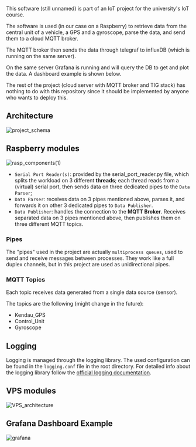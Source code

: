 This software (still unnamed) is part of an IoT project for the university's IoT course.

The software is used (in our case on a Raspberry) to retrieve data from the central unit of a vehicle, a GPS and a gyroscope, parse the data, and send them to a cloud MQTT broker.

The MQTT broker then sends the data through telegraf to influxDB (which is running on the same server).

On the same server Grafana is running and will query the DB to get and plot the data. A dashboard example is shown below.

The rest of the project (cloud server with MQTT broker and TIG stack) has nothing to do with this repository since it should be implemented by anyone who wants to deploy this.

## Architecture

![project_schema](https://github.com/kevchi9/uniud_iot24/assets/62105685/f29cf486-125a-453c-92ca-6ae365bf4f9a)

## Raspberry modules

![rasp_components(1)](https://github.com/kevchi9/uniud_iot24/assets/62105685/3ba347d0-6faf-4569-96ca-5853a3b88b58)

- `Serial Port Reader(s)`: provided by the serial_port_reader.py file, which splits the workload on 3 different **threads**; each thread reads from a (virtual) serial port, then sends data on three dedicated pipes to the `Data Parser`;
- `Data Parser`: receives data on 3 pipes mentioned above, parses it, and forwards it on other 3 dedicated pipes to `Data Publisher`.
- `Data Publisher`: handles the connection to the **MQTT Broker**. Receives separated data on 3 pipes mentioned above, then publishes them on three different MQTT topics.

### Pipes
The "pipes" used in the project are actually `multiprocess queues`, used to send and receive messages between processes. They work like a full duplex channels, but in this project are used as unidirectional pipes.

### MQTT Topics
Each topic receives data generated from a single data source (sensor).

The topics are the following (might change in the future):
- Kendau_GPS
- Control_Unit
- Gyroscope

## Logging

Logging is managed through the logging library. The used configuration can be found in the `logging.conf` file in the root directory.
For detailed info about the logging library follow the [official logging documentation](https://docs.python.org/3/library/logging.html).

## VPS modules

![VPS_architecture](https://github.com/kevchi9/uniud_iot24/assets/62105685/748ed722-3eb3-4f98-98c6-924eeeccebf6)

## Grafana Dashboard Example

![grafana](https://github.com/kevchi9/uniud_iot24/assets/62105685/995531de-f6a8-4728-97cd-714f3b955d72)
